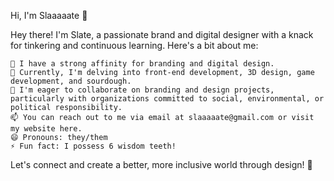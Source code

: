 Hi, I'm Slaaaaate 👋

Hey there! I'm Slate, a passionate brand and digital designer with a knack for tinkering and continuous learning. Here's a bit about me:

    👀 I have a strong affinity for branding and digital design.
    🌱 Currently, I'm delving into front-end development, 3D design, game development, and sourdough.
    💞️ I'm eager to collaborate on branding and design projects, particularly with organizations committed to social, environmental, or political responsibility.
    📫 You can reach out to me via email at slaaaaate@gmail.com or visit my website here.
    😄 Pronouns: they/them
    ⚡ Fun fact: I possess 6 wisdom teeth!

Let's connect and create a better, more inclusive world through design! 🚀

